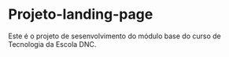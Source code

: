 # Projeto-landing-page
Este é o projeto de sesenvolvimento do módulo base do curso de Tecnologia da Escola DNC.
